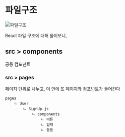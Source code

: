 # 파일구조

![파일구조](https://user-images.githubusercontent.com/36508552/159199749-80730544-0a36-41b5-8eaa-26141bd63160.png)

React 파일 구조에 대해 물어보니,

## src > components

공통 컴포넌트

### src > pages

페이지 단위로 나누고, 이 안에 또 페이지와 컴포넌트가 들어간다

```shell
pages
    ㄴ User
        ㄴ SignUp.js
            ㄴ components
                ㄴ 버튼
                ㄴ 입력
                ㄴ 등등
```
